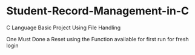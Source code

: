 # Student-Record-Management-in-C
C Language Basic Project Using File Handling

One Must Done a Reset using the Function available for first run for fresh login
